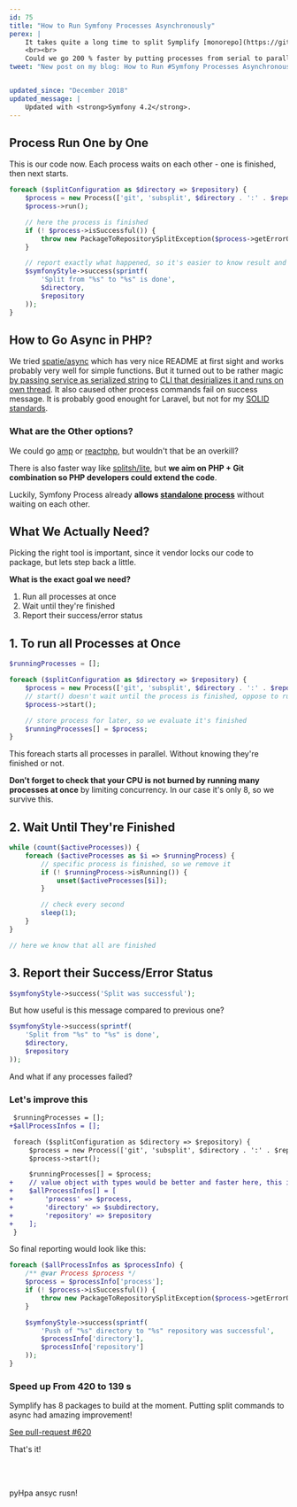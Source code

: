 ```yaml
---
id: 75
title: "How to Run Symfony Processes Asynchronously"
perex: |
    It takes quite a long time to split Symplify [monorepo](https://github.com/Symplify/Monorepo) packages: exactly **420 s for 8 packages** of Symplify.
    <br><br>
    Could we go 200 % faster by putting processes from serial to parallel?
tweet: "New post on my blog: How to Run #Symfony Processes Asynchronously #async"


updated_since: "December 2018"
updated_message: |
    Updated with <strong>Symfony 4.2</strong>.
---
```


## Process Run One by One

This is our code now. Each process waits on each other - one is finished, then next starts.

```php
foreach ($splitConfiguration as $directory => $repository) {
	$process = new Process(['git', 'subsplit', $directory . ':' . $repository]);
	$process->run();

	// here the process is finished
	if (! $process->isSuccessful()) {
		throw new PackageToRepositorySplitException($process->getErrorOutput());
	}

	// report exactly what happened, so it's easier to know result and debug
	$symfonyStyle->success(sprintf(
		'Split from "%s" to "%s" is done',
		$directory,
		$repository
	));
}
```

## How to Go Async in PHP?

We tried [spatie/async](https://github.com/spatie/async) which has very nice README at first sight and works probably very well for simple functions. But it turned out to be rather magic [by passing service as serialized string](https://github.com/spatie/async/blob/master/src/Runtime/ParentRuntime.php) to [CLI that desirializes it and runs on own thread](https://github.com/spatie/async/blob/master/src/Runtime/ChildRuntime.php). It also caused other process commands fail on success message. It is probably good enought for Laravel, but not for my [SOLID standards](https://github.com/jupeter/clean-code-php#solid).


### What are the Other options?

We could go [amp](https://github.com/amphp/amp) or [reactphp](https://reactphp.org/), but wouldn't that be an overkill?

There is also faster way like [splitsh/lite](https://github.com/splitsh/lite), but **we aim on PHP + Git combination so PHP developers could extend the code**.

Luckily, Symfony Process already **allows [standalone process](https://symfony.com/doc/current/components/process.html#running-processes-asynchronously)** without waiting on each other.

## What We Actually Need?

Picking the right tool is important, since it vendor locks our code to package, but lets step back a little.

**What is the exact goal we need?**

1. Run all processes at once
2. Wait until they're finished
3. Report their success/error status

## 1. To run all Processes at Once

```php
$runningProcesses = [];

foreach ($splitConfiguration as $directory => $repository) {
    $process = new Process(['git', 'subsplit', $directory . ':' . $repository]);
	// start() doesn't wait until the process is finished, oppose to run()
	$process->start();

    // store process for later, so we evaluate it's finished
	$runningProcesses[] = $process;
}
```

This foreach starts all processes in parallel. Without knowing they're finished or not.

**Don't forget to check that your CPU is not burned by running many processes at once** by limiting concurrency.
In our case it's only 8, so we survive this.

## 2. Wait Until They're Finished

```php
while (count($activeProcesses)) {
	foreach ($activeProcesses as $i => $runningProcess) {
		// specific process is finished, so we remove it
		if (! $runningProcess->isRunning()) {
			unset($activeProcesses[$i]);
		}

        // check every second
        sleep(1);
    }
}

// here we know that all are finished
```

##  3. Report their Success/Error Status

```php
$symfonyStyle->success('Split was successful');
```

But how useful is this message compared to previous one?

```php
$symfonyStyle->success(sprintf(
    'Split from "%s" to "%s" is done',
    $directory,
    $repository
));
```

And what if any processes failed?

### Let's improve this

```diff
 $runningProcesses = [];
+$allProcessInfos = [];

 foreach ($splitConfiguration as $directory => $repository) {
     $process = new Process(['git', 'subsplit', $directory . ':' . $repository]);
     $process->start();

	 $runningProcesses[] = $process;
+    // value object with types would be better and faster here, this is just example
+    $allProcessInfos[] = [
+        'process' => $process,
+        'directory' => $subdirectory,
+        'repository' => $repository
+    ];
 }
```

So final reporting would look like this:

```php
foreach ($allProcessInfos as $processInfo) {
	/** @var Process $process */
	$process = $processInfo['process'];
    if (! $process->isSuccessful()) {
        throw new PackageToRepositorySplitException($process->getErrorOutput());
    }

    $symfonyStyle->success(sprintf(
        'Push of "%s" directory to "%s" repository was successful',
        $processInfo['directory'],
        $processInfo['repository']
    ));
}
```


### Speed up From 420 to 139 s

Symplify has 8 packages to build at the moment. Putting split commands to async had amazing improvement!

<a href="https://github.com/Symplify/Symplify/pull/620" class="btn btn-dark btn-sm">
    <em class="fab fa-github fa-fw"></em>
    See pull-request #620
</a>



That's it!

<br><br>

pyHpa ansyc rusn!

